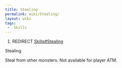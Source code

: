 ```yaml
---
title: Stealing
permalink: wiki/Stealing/
layout: wiki
tags:
 -  Skills
---
```


1.  REDIRECT [Skills\#Stealing](/wiki/Skills#Stealing "wikilink")

Stealing

Steal from other monsters. Not available for player ATM.
